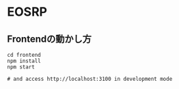 # EOSRP

## Frontendの動かし方

```
cd frontend
npm install
npm start

# and access http://localhost:3100 in development mode
```
